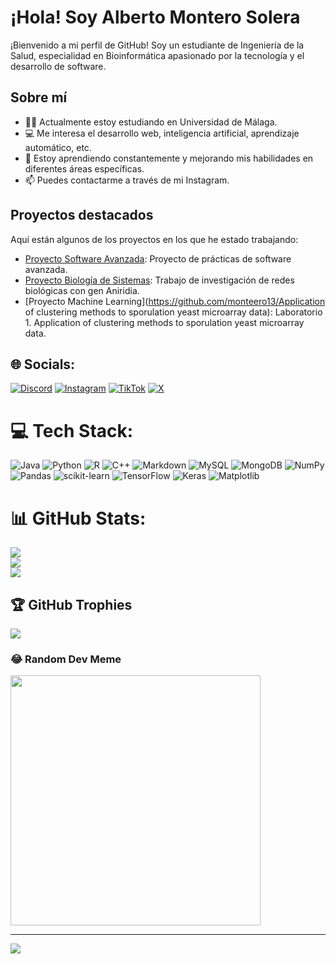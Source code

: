 # ¡Hola! Soy Alberto Montero Solera

¡Bienvenido a mi perfil de GitHub! Soy un estudiante de Ingeniería de la Salud, especialidad en Bioinformática apasionado por la tecnología y el desarrollo de software.

## Sobre mí

- 👨‍🎓 Actualmente estoy estudiando en Universidad de Málaga.
- 💻 Me interesa el desarrollo web, inteligencia artificial, aprendizaje automático, etc.
- 🌱 Estoy aprendiendo constantemente y mejorando mis habilidades en diferentes áreas específicas.
- 📫 Puedes contactarme a través de mi Instagram.

## Proyectos destacados

Aquí están algunos de los proyectos en los que he estado trabajando:

- [Proyecto Software Avanzada](https://github.com/monteero13/isa2024-healthcalc): Proyecto de prácticas de software avanzada.
- [Proyecto Biología de Sistemas](https://github.com/monteero13/project_template): Trabajo de investigación de redes biológicas con gen Aniridia.
- [Proyecto Machine Learning](https://github.com/monteero13/Application of clustering methods to sporulation yeast microarray data): Laboratorio 1. Application of clustering methods to sporulation yeast microarray data.

## 🌐 Socials:
[![Discord](https://img.shields.io/badge/Discord-%237289DA.svg?logo=discord&logoColor=white)](https://discord.gg/npcalberto) [![Instagram](https://img.shields.io/badge/Instagram-%23E4405F.svg?logo=Instagram&logoColor=white)](https://instagram.com/albeertomontero_) [![TikTok](https://img.shields.io/badge/TikTok-%23000000.svg?logo=TikTok&logoColor=white)](https://tiktok.com/@albeertomontero_) [![X](https://img.shields.io/badge/X-black.svg?logo=X&logoColor=white)](https://x.com/Albertomonteero) 

# 💻 Tech Stack:
![Java](https://img.shields.io/badge/java-%23ED8B00.svg?style=plastic&logo=openjdk&logoColor=white) ![Python](https://img.shields.io/badge/python-3670A0?style=plastic&logo=python&logoColor=ffdd54) ![R](https://img.shields.io/badge/r-%23276DC3.svg?style=plastic&logo=r&logoColor=white) ![C++](https://img.shields.io/badge/c++-%2300599C.svg?style=plastic&logo=c%2B%2B&logoColor=white) ![Markdown](https://img.shields.io/badge/markdown-%23000000.svg?style=plastic&logo=markdown&logoColor=white) ![MySQL](https://img.shields.io/badge/mysql-4479A1.svg?style=plastic&logo=mysql&logoColor=white) ![MongoDB](https://img.shields.io/badge/MongoDB-%234ea94b.svg?style=plastic&logo=mongodb&logoColor=white) ![NumPy](https://img.shields.io/badge/numpy-%23013243.svg?style=plastic&logo=numpy&logoColor=white) ![Pandas](https://img.shields.io/badge/pandas-%23150458.svg?style=plastic&logo=pandas&logoColor=white) ![scikit-learn](https://img.shields.io/badge/scikit--learn-%23F7931E.svg?style=plastic&logo=scikit-learn&logoColor=white) ![TensorFlow](https://img.shields.io/badge/TensorFlow-%23FF6F00.svg?style=plastic&logo=TensorFlow&logoColor=white) ![Keras](https://img.shields.io/badge/Keras-%23D00000.svg?style=plastic&logo=Keras&logoColor=white) ![Matplotlib](https://img.shields.io/badge/Matplotlib-%23ffffff.svg?style=plastic&logo=Matplotlib&logoColor=black)
# 📊 GitHub Stats:
![](https://github-readme-stats.vercel.app/api?username=monteero13&theme=dark&hide_border=true&include_all_commits=false&count_private=false)<br/>
![](https://github-readme-streak-stats.herokuapp.com/?user=monteero13&theme=dark&hide_border=true)<br/>
![](https://github-readme-stats.vercel.app/api/top-langs/?username=monteero13&theme=dark&hide_border=true&include_all_commits=false&count_private=false&layout=compact)

## 🏆 GitHub Trophies
![](https://github-profile-trophy.vercel.app/?username=monteero13&theme=nord&no-frame=false&no-bg=true&margin-w=4)

### 😂 Random Dev Meme
<img src='https://memer-new.vercel.app/' style="height: 400px;"/>

---
[![](https://visitcount.itsvg.in/api?id=monteero13&icon=0&color=4)](https://visitcount.itsvg.in)

<!-- Proudly created with GPRM ( https://gprm.itsvg.in ) -->
